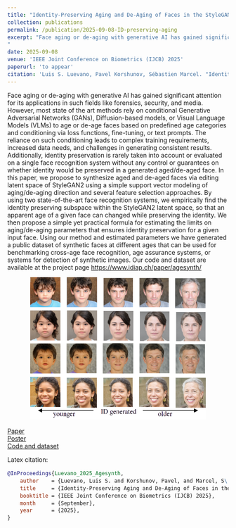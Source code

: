 ```yaml
---
title: "Identity-Preserving Aging and De-Aging of Faces in the StyleGAN Latent Space"
collection: publications
permalink: /publication/2025-09-08-ID-preserving-aging
excerpt: "Face aging or de-aging with generative AI has gained significant attention for its applications in such fields like forensics, security, and media. However, most state of the art methods rely on conditional Generative Adversarial Networks (GANs), Diffusion-based models, or Visual Language Models (VLMs) to age or de-age faces based on predefined age categories and conditioning via loss functions, fine-tuning, or text prompts. The reliance on such conditioning leads to complex training requirements, increased data needs, and challenges in generating consistent results. Additionally, identity preservation is rarely taken into account or evaluated on a single face recognition system without any control or guarantees on whether identity would be preserved in a generated aged/de-aged face. In this paper, we propose to synthesize aged and de-aged faces via editing latent space of StyleGAN2 using a simple support vector modeling of aging/de-aging direction and several feature selection approaches. By using two state-of-the-art face recognition systems, we empirically find the identity preserving subspace within the StyleGAN2 latent space, so that an apparent age of a given face can changed while preserving the identity. We then propose a simple yet practical formula for estimating the limits on aging/de-aging parameters that ensures identity preservation for a given input face. Using our method and estimated parameters we have generated a public dataset of synthetic faces at different ages that can be used for benchmarking cross-age face recognition, age assurance systems, or systems for detection of synthetic images. Our code and dataset are available at the project page https://www.idiap.ch/paper/agesynth/
"
date: 2025-09-08
venue: 'IEEE Joint Conference on Biometrics (IJCB) 2025'
paperurl: 'to appear'
citation: 'Luis S. Luevano, Pavel Korshunov, Sébastien Marcel. "Identity-Preserving Aging and De-Aging of Faces in the StyleGAN Latent Space". IEEE Joint Conference on Biometrics (IJCB) 2025.'
---
```

Face aging or de-aging with generative AI has gained significant attention for its applications in such fields like forensics, security, and media. However, most state of the art methods rely on conditional Generative Adversarial Networks (GANs), Diffusion-based models, or Visual Language Models (VLMs) to age or de-age faces based on predefined age categories and conditioning via loss functions, fine-tuning, or text prompts. The reliance on such conditioning leads to complex training requirements, increased data needs, and challenges in generating consistent results. Additionally, identity preservation is rarely taken into account or evaluated on a single face recognition system without any control or guarantees on whether identity would be preserved in a generated aged/de-aged face. In this paper, we propose to synthesize aged and de-aged faces via editing latent space of StyleGAN2 using a simple support vector modeling of aging/de-aging direction and several feature selection approaches. By using two state-of-the-art face recognition systems, we empirically find the identity preserving subspace within the StyleGAN2 latent space, so that an apparent age of a given face can changed while preserving the identity. We then propose a simple yet practical formula for estimating the limits on aging/de-aging parameters that ensures identity preservation for a given input face. Using our method and estimated parameters we have generated a public dataset of synthetic faces at different ages that can be used for benchmarking cross-age face recognition, age assurance systems, or systems for detection of synthetic images. Our code and dataset are available at the project page https://www.idiap.ch/paper/agesynth/

<div style="text-align: center"><img src="/images/publications/2025/teaser_agesynth.png" width="400px" /></div>

[Paper](/files/paper.ijcb2025.agesynth.pdf) <br>
[Poster](/files/Poster_EAB_Citer_Idiap2025_Luevano.pdf) <br>
[Code and dataset](https://www.idiap.ch/paper/agesynth/)

<!-- Recommended citation: Yoanna Martínez-Díaz, Heydi Méndez-Vázquez, Luis S. Luevano, Miguel Gonzalez-Mendoza; Proceedings of the IEEE/CVF Conference on Computer Vision and Pattern Recognition (CVPR) Workshops, 2023, pp. 6391-6401 -->

Latex citation:
~~~ BibTex
@InProceedings{Luevano_2025_Agesynth,
    author    = {Luevano, Luis S. and Korshunov, Pavel, and Marcel, S\'{e}bastien},
    title     = {Identity-Preserving Aging and De-Aging of Faces in the StyleGAN Latent Space},
    booktitle = {IEEE Joint Conference on Biometrics (IJCB) 2025},
    month     = {September},
    year      = {2025},
}
~~~
